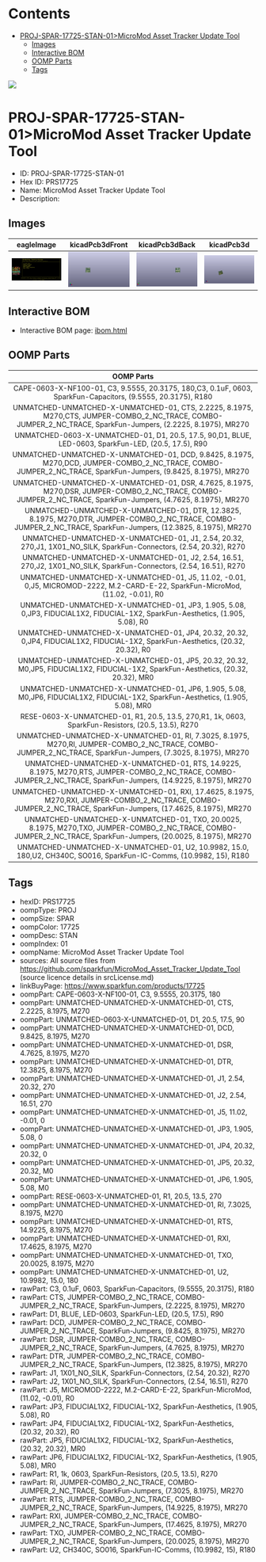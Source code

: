 



Contents
========

* [PROJ-SPAR-17725-STAN-01>MicroMod Asset Tracker Update Tool](#proj-spar-17725-stan-01micromod-asset-tracker-update-tool)
	* [Images](#images)
	* [Interactive BOM](#interactive-bom)
	* [OOMP Parts](#oomp-parts)
	* [Tags](#tags)
  
![][im]
# PROJ-SPAR-17725-STAN-01>MicroMod Asset Tracker Update Tool

- ID: PROJ-SPAR-17725-STAN-01
- Hex ID: PRS17725
- Name: MicroMod Asset Tracker Update Tool
- Description: 

## Images
  
  

|eagleImage|kicadPcb3dFront|kicadPcb3dBack|kicadPcb3d|
| :---: | :---: | :---: | :---: |
|[![eagleImage](eagleImage_140.png)](eagleImage_600.png)|[![kicadPcb3dFront](kicadPcb3dFront_140.png)](kicadPcb3dFront_600.png)|[![kicadPcb3dBack](kicadPcb3dBack_140.png)](kicadPcb3dBack_600.png)|[![kicadPcb3d](kicadPcb3d_140.png)](kicadPcb3d_600.png)|

## Interactive BOM

- Interactive BOM page: [ibom.html](kicad/bom/ibom.html)

## OOMP Parts
  

|OOMP Parts|
| :---: |
|CAPE-0603-X-NF100-01, C3, 9.5555, 20.3175, 180,C3, 0.1uF, 0603, SparkFun-Capacitors, (9.5555, 20.3175), R180|
|UNMATCHED-UNMATCHED-X-UNMATCHED-01, CTS, 2.2225, 8.1975, M270,CTS, JUMPER-COMBO_2_NC_TRACE, COMBO-JUMPER_2_NC_TRACE, SparkFun-Jumpers, (2.2225, 8.1975), MR270|
|UNMATCHED-0603-X-UNMATCHED-01, D1, 20.5, 17.5, 90,D1, BLUE, LED-0603, SparkFun-LED, (20.5, 17.5), R90|
|UNMATCHED-UNMATCHED-X-UNMATCHED-01, DCD, 9.8425, 8.1975, M270,DCD, JUMPER-COMBO_2_NC_TRACE, COMBO-JUMPER_2_NC_TRACE, SparkFun-Jumpers, (9.8425, 8.1975), MR270|
|UNMATCHED-UNMATCHED-X-UNMATCHED-01, DSR, 4.7625, 8.1975, M270,DSR, JUMPER-COMBO_2_NC_TRACE, COMBO-JUMPER_2_NC_TRACE, SparkFun-Jumpers, (4.7625, 8.1975), MR270|
|UNMATCHED-UNMATCHED-X-UNMATCHED-01, DTR, 12.3825, 8.1975, M270,DTR, JUMPER-COMBO_2_NC_TRACE, COMBO-JUMPER_2_NC_TRACE, SparkFun-Jumpers, (12.3825, 8.1975), MR270|
|UNMATCHED-UNMATCHED-X-UNMATCHED-01, J1, 2.54, 20.32, 270,J1, 1X01_NO_SILK, SparkFun-Connectors, (2.54, 20.32), R270|
|UNMATCHED-UNMATCHED-X-UNMATCHED-01, J2, 2.54, 16.51, 270,J2, 1X01_NO_SILK, SparkFun-Connectors, (2.54, 16.51), R270|
|UNMATCHED-UNMATCHED-X-UNMATCHED-01, J5, 11.02, -0.01, 0,J5, MICROMOD-2222, M.2-CARD-E-22, SparkFun-MicroMod, (11.02, -0.01), R0|
|UNMATCHED-UNMATCHED-X-UNMATCHED-01, JP3, 1.905, 5.08, 0,JP3, FIDUCIAL1X2, FIDUCIAL-1X2, SparkFun-Aesthetics, (1.905, 5.08), R0|
|UNMATCHED-UNMATCHED-X-UNMATCHED-01, JP4, 20.32, 20.32, 0,JP4, FIDUCIAL1X2, FIDUCIAL-1X2, SparkFun-Aesthetics, (20.32, 20.32), R0|
|UNMATCHED-UNMATCHED-X-UNMATCHED-01, JP5, 20.32, 20.32, M0,JP5, FIDUCIAL1X2, FIDUCIAL-1X2, SparkFun-Aesthetics, (20.32, 20.32), MR0|
|UNMATCHED-UNMATCHED-X-UNMATCHED-01, JP6, 1.905, 5.08, M0,JP6, FIDUCIAL1X2, FIDUCIAL-1X2, SparkFun-Aesthetics, (1.905, 5.08), MR0|
|RESE-0603-X-UNMATCHED-01, R1, 20.5, 13.5, 270,R1, 1k, 0603, SparkFun-Resistors, (20.5, 13.5), R270|
|UNMATCHED-UNMATCHED-X-UNMATCHED-01, RI, 7.3025, 8.1975, M270,RI, JUMPER-COMBO_2_NC_TRACE, COMBO-JUMPER_2_NC_TRACE, SparkFun-Jumpers, (7.3025, 8.1975), MR270|
|UNMATCHED-UNMATCHED-X-UNMATCHED-01, RTS, 14.9225, 8.1975, M270,RTS, JUMPER-COMBO_2_NC_TRACE, COMBO-JUMPER_2_NC_TRACE, SparkFun-Jumpers, (14.9225, 8.1975), MR270|
|UNMATCHED-UNMATCHED-X-UNMATCHED-01, RXI, 17.4625, 8.1975, M270,RXI, JUMPER-COMBO_2_NC_TRACE, COMBO-JUMPER_2_NC_TRACE, SparkFun-Jumpers, (17.4625, 8.1975), MR270|
|UNMATCHED-UNMATCHED-X-UNMATCHED-01, TXO, 20.0025, 8.1975, M270,TXO, JUMPER-COMBO_2_NC_TRACE, COMBO-JUMPER_2_NC_TRACE, SparkFun-Jumpers, (20.0025, 8.1975), MR270|
|UNMATCHED-UNMATCHED-X-UNMATCHED-01, U2, 10.9982, 15.0, 180,U2, CH340C, SO016, SparkFun-IC-Comms, (10.9982, 15), R180|

## Tags

- hexID: PRS17725
- oompType: PROJ
- oompSize: SPAR
- oompColor: 17725
- oompDesc: STAN
- oompIndex: 01
- oompName: MicroMod Asset Tracker Update Tool
- sources: All source files from https://github.com/sparkfun/MicroMod_Asset_Tracker_Update_Tool (source licence details in srcLicense.md)
- linkBuyPage: https://www.sparkfun.com/products/17725
- oompPart: CAPE-0603-X-NF100-01, C3, 9.5555, 20.3175, 180
- oompPart: UNMATCHED-UNMATCHED-X-UNMATCHED-01, CTS, 2.2225, 8.1975, M270
- oompPart: UNMATCHED-0603-X-UNMATCHED-01, D1, 20.5, 17.5, 90
- oompPart: UNMATCHED-UNMATCHED-X-UNMATCHED-01, DCD, 9.8425, 8.1975, M270
- oompPart: UNMATCHED-UNMATCHED-X-UNMATCHED-01, DSR, 4.7625, 8.1975, M270
- oompPart: UNMATCHED-UNMATCHED-X-UNMATCHED-01, DTR, 12.3825, 8.1975, M270
- oompPart: UNMATCHED-UNMATCHED-X-UNMATCHED-01, J1, 2.54, 20.32, 270
- oompPart: UNMATCHED-UNMATCHED-X-UNMATCHED-01, J2, 2.54, 16.51, 270
- oompPart: UNMATCHED-UNMATCHED-X-UNMATCHED-01, J5, 11.02, -0.01, 0
- oompPart: UNMATCHED-UNMATCHED-X-UNMATCHED-01, JP3, 1.905, 5.08, 0
- oompPart: UNMATCHED-UNMATCHED-X-UNMATCHED-01, JP4, 20.32, 20.32, 0
- oompPart: UNMATCHED-UNMATCHED-X-UNMATCHED-01, JP5, 20.32, 20.32, M0
- oompPart: UNMATCHED-UNMATCHED-X-UNMATCHED-01, JP6, 1.905, 5.08, M0
- oompPart: RESE-0603-X-UNMATCHED-01, R1, 20.5, 13.5, 270
- oompPart: UNMATCHED-UNMATCHED-X-UNMATCHED-01, RI, 7.3025, 8.1975, M270
- oompPart: UNMATCHED-UNMATCHED-X-UNMATCHED-01, RTS, 14.9225, 8.1975, M270
- oompPart: UNMATCHED-UNMATCHED-X-UNMATCHED-01, RXI, 17.4625, 8.1975, M270
- oompPart: UNMATCHED-UNMATCHED-X-UNMATCHED-01, TXO, 20.0025, 8.1975, M270
- oompPart: UNMATCHED-UNMATCHED-X-UNMATCHED-01, U2, 10.9982, 15.0, 180
- rawPart: C3, 0.1uF, 0603, SparkFun-Capacitors, (9.5555, 20.3175), R180
- rawPart: CTS, JUMPER-COMBO_2_NC_TRACE, COMBO-JUMPER_2_NC_TRACE, SparkFun-Jumpers, (2.2225, 8.1975), MR270
- rawPart: D1, BLUE, LED-0603, SparkFun-LED, (20.5, 17.5), R90
- rawPart: DCD, JUMPER-COMBO_2_NC_TRACE, COMBO-JUMPER_2_NC_TRACE, SparkFun-Jumpers, (9.8425, 8.1975), MR270
- rawPart: DSR, JUMPER-COMBO_2_NC_TRACE, COMBO-JUMPER_2_NC_TRACE, SparkFun-Jumpers, (4.7625, 8.1975), MR270
- rawPart: DTR, JUMPER-COMBO_2_NC_TRACE, COMBO-JUMPER_2_NC_TRACE, SparkFun-Jumpers, (12.3825, 8.1975), MR270
- rawPart: J1, 1X01_NO_SILK, SparkFun-Connectors, (2.54, 20.32), R270
- rawPart: J2, 1X01_NO_SILK, SparkFun-Connectors, (2.54, 16.51), R270
- rawPart: J5, MICROMOD-2222, M.2-CARD-E-22, SparkFun-MicroMod, (11.02, -0.01), R0
- rawPart: JP3, FIDUCIAL1X2, FIDUCIAL-1X2, SparkFun-Aesthetics, (1.905, 5.08), R0
- rawPart: JP4, FIDUCIAL1X2, FIDUCIAL-1X2, SparkFun-Aesthetics, (20.32, 20.32), R0
- rawPart: JP5, FIDUCIAL1X2, FIDUCIAL-1X2, SparkFun-Aesthetics, (20.32, 20.32), MR0
- rawPart: JP6, FIDUCIAL1X2, FIDUCIAL-1X2, SparkFun-Aesthetics, (1.905, 5.08), MR0
- rawPart: R1, 1k, 0603, SparkFun-Resistors, (20.5, 13.5), R270
- rawPart: RI, JUMPER-COMBO_2_NC_TRACE, COMBO-JUMPER_2_NC_TRACE, SparkFun-Jumpers, (7.3025, 8.1975), MR270
- rawPart: RTS, JUMPER-COMBO_2_NC_TRACE, COMBO-JUMPER_2_NC_TRACE, SparkFun-Jumpers, (14.9225, 8.1975), MR270
- rawPart: RXI, JUMPER-COMBO_2_NC_TRACE, COMBO-JUMPER_2_NC_TRACE, SparkFun-Jumpers, (17.4625, 8.1975), MR270
- rawPart: TXO, JUMPER-COMBO_2_NC_TRACE, COMBO-JUMPER_2_NC_TRACE, SparkFun-Jumpers, (20.0025, 8.1975), MR270
- rawPart: U2, CH340C, SO016, SparkFun-IC-Comms, (10.9982, 15), R180



[im]: kicadPcb3d_450.png
